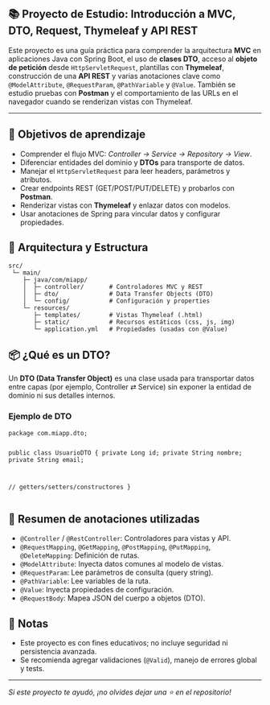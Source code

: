 <section>
  <h1>📚 Proyecto de Estudio: Introducción a MVC, DTO, Request, Thymeleaf y API REST</h1>

  <p>
    Este proyecto es una guía práctica para comprender la arquitectura <strong>MVC</strong> en aplicaciones Java con Spring Boot,
    el uso de <strong>clases DTO</strong>, acceso al <strong>objeto de petición</strong> desde <code>HttpServletRequest</code>,
    plantillas con <strong>Thymeleaf</strong>, construcción de una <strong>API REST</strong> y varias anotaciones clave
    como <code>@ModelAttribute</code>, <code>@RequestParam</code>, <code>@PathVariable</code> y <code>@Value</code>. 
    También se estudio pruebas con <strong>Postman</strong> y el comportamiento de las URLs en el navegador cuando se renderizan vistas con Thymeleaf.
  </p>

  <hr />

  <h2>🎯 Objetivos de aprendizaje</h2>
  <ul>
    <li>Comprender el flujo MVC: <em>Controller → Service → Repository → View</em>.</li>
    <li>Diferenciar entidades del dominio y <strong>DTOs</strong> para transporte de datos.</li>
    <li>Manejar el <code>HttpServletRequest</code> para leer headers, parámetros y atributos.</li>
    <li>Crear endpoints REST (GET/POST/PUT/DELETE) y probarlos con <strong>Postman</strong>.</li>
    <li>Renderizar vistas con <strong>Thymeleaf</strong> y enlazar datos con modelos.</li>
    <li>Usar anotaciones de Spring para vincular datos y configurar propiedades.</li>
  </ul>

  <h2>🧱 Arquitectura y Estructura</h2>
  <pre><code>src/
 └─ main/
    ├─ java/com/miapp/
    │  ├─ controller/       # Controladores MVC y REST
    │  ├─ dto/              # Data Transfer Objects (DTO)
    │  └─ config/           # Configuración y properties
    └─ resources/
       ├─ templates/        # Vistas Thymeleaf (.html)
       ├─ static/           # Recursos estáticos (css, js, img)
       └─ application.yml   # Propiedades (usadas con @Value)
</code></pre>

  <h2>📦 ¿Qué es un DTO?</h2>
  <p>
    Un <strong>DTO (Data Transfer Object)</strong> es una clase usada para transportar datos entre capas (por ejemplo,
    Controller ⇄ Service) sin exponer la entidad de dominio ni sus detalles internos.
  </p>

  <h3>Ejemplo de DTO</h3>
  <pre><code class="language-java">package com.miapp.dto;

public class UsuarioDTO {
  private Long id;
  private String nombre;
  private String email;

  // getters/setters/constructores
}
</code></pre>

  <h2>🔗 Resumen de anotaciones utilizadas</h2>
  <ul>
    <li><code>@Controller</code> / <code>@RestController</code>: Controladores para vistas y API.</li>
    <li><code>@RequestMapping</code>, <code>@GetMapping</code>, <code>@PostMapping</code>, <code>@PutMapping</code>, <code>@DeleteMapping</code>: Definición de rutas.</li>
    <li><code>@ModelAttribute</code>: Inyecta datos comunes al modelo de vistas.</li>
    <li><code>@RequestParam</code>: Lee parámetros de consulta (query string).</li>
    <li><code>@PathVariable</code>: Lee variables de la ruta.</li>
    <li><code>@Value</code>: Inyecta propiedades de configuración.</li>
    <li><code>@RequestBody</code>: Mapea JSON del cuerpo a objetos (DTO).</li>
  </ul>

  <h2>📝 Notas</h2>
  <ul>
    <li>Este proyecto es con fines educativos; no incluye seguridad ni persistencia avanzada.</li>
    <li>Se recomienda agregar validaciones (<code>@Valid</code>), manejo de errores global y tests.</li>
  </ul>

  <hr />
  <p><em>Si este proyecto te ayudó, ¡no olvides dejar una ⭐ en el repositorio!</em></p>
</section>
